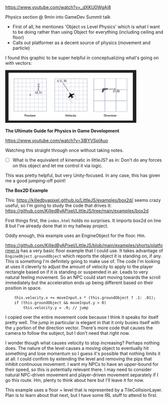 https://www.youtube.com/watch?v=_dXKU0WgAj8

Physics section @ 9min into GameDev Summit talk

- First of all, he mentiones 'Object vs Level Physics' which is what I want to be doing rather than using Object for everything (including ceiling and floor)
- Calls out platformer as a decent source of physics (movement and particle)

I found this graphic to be super helpful in conceptualizing what's going on with vectors:

![alt text](vectors.png)

**The Ultimate Guide for Physics in Game Development**

https://www.youtube.com/watch?v=3lBYVSplAuo

Watching this straight through once without taking notes.

- [ ] What is the equivalent of kinematic in littleJS? as in: Don't do any forces on this object and let me control it via logic.

This was pretty helpful, but very Unity-focused. In any case, this has given me a good jumping-off point!

**The Box2D Example**

This: https://killedbyapixel.github.io/LittleJS/examples/box2d/ seems crazy useful, so I'm going to study the code that drives it: https://github.com/KilledByAPixel/LittleJS/tree/main/examples/box2d

First things first, the `index.html` holds no surprises. It imports box2d on line 8 but I've already done that in my hallway project.

Oddly enough, this example uses an EngineObject for the floor. Hm.

https://github.com/KilledByAPixel/LittleJS/blob/main/examples/shorts/platformer.js has a very basic floor example that I could use. It takes advantage of `EngineObject.groundObject` which reports the object it is standing on, if any. This is something I'm definitely going to make use of. The code I'm looking at uses it cleverly to adjust the amount of velocity to apply to the player rectangle based on if it is standing or suspended in air. Leads to very natural feeling movement. So an NPC could start moving towards the scroll immediately but the acceleration ends up being different based on their position in space.

```const moveInput = keyDirection();
    this.velocity.x += moveInput.x * (this.groundObject ? .1: .01);
    if (this.groundObject && moveInput.y > 0)
        this.velocity.y = .9; // jump
```

I copied over the entire movement code because I think it speaks for itself pretty well. The jump in particular is elegant in that it only busies itself with the `y` portion of the direction vector. There's more code that causes the camera to follow the subject, but I don't need that right now.

I wonder though what causes velocity to stop increasing? Perhaps nothing does. The nature of the level causes a moving object to eventually hit something and lose momentum so I guess it's possible that nothing limits it at all. I could confirm by extending the level and removing the pips that inhibit continuous movement. I want my NPCs to have an upper-bound for their speed, so this is potentially relevant there. I may need to consider natural NPC-driven movement and player-driven movement separately if I go this route. Hm, plenty to think about here but I'll leave it for now.

This example uses a floor + level that is represented by a TileCollisionLayer. Plan is to learn about that next, but I have some IRL stuff to attend to first.
